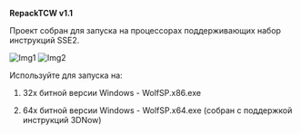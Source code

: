 **RepackTCW v1.1**

Проект собран для запуска на процессорах поддерживающих набор инструкций SSE2.

![Img1](https://i.imgur.com/PaDZhEh.png) ![Img2](https://i.imgur.com/MyXHUj0.png)


Используйте для запуска на:

1) 32х битной версии Windows - WolfSP.x86.exe

2) 64х битной версии Windows - WolfSP.x64.exe (собран с поддержкой инструкций 3DNow)
